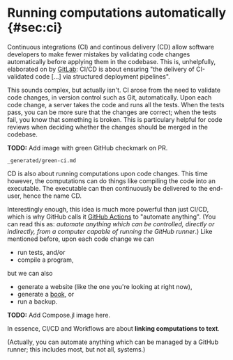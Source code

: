# Running computations automatically {#sec:ci}

Continuous integrations (CI) and continous delivery (CD) allow software developers to make fewer mistakes by validating code changes automatically before applying them in the codebase.
This is, unhelpfully, elaborated on by [GitLab](https://about.gitlab.com/stages-devops-lifecycle/continuous-integration/): CI/CD is about ensuring "the delivery of CI-validated code [...] via structured deployment pipelines".

This sounds complex, but actually isn't.
CI arose from the need to validate code changes, in version control such as Git, automatically.
Upon each code change, a server takes the code and runs all the tests.
When the tests pass, you can be more sure that the changes are correct;
when the tests fail, you know that something is broken.
This is particulary helpful for code reviews when deciding whether the changes should be merged in the codebase.

**TODO:** Add image with green GitHub checkmark on PR.

```{.include}
_generated/green-ci.md
```

CD is also about running computations upon code changes.
This time however, the computations can do things like compiling the code into an executable.
The executable can then continuously be delivered to the end-user, hence the name CD.

Interestingly enough, this idea is much more powerful than just CI/CD, which is why GitHub calls it [GitHub Actions](https://github.com/home/) to "automate anything".
(You can read this as: *automate anything which can be controlled, directly or indirectly, from a computer capable of running the GitHub runner*.)
Like mentioned before, upon each code change we can

- run tests, and/or
- compile a program, 

but we can also

- generate a website (like the one you're looking at right now),
- generate a [book](https://github.com/hadley/r4ds), or
- run a backup.

**TODO:** Add Compose.jl image here.

In essence, CI/CD and Workflows are about **linking computations to text**.

(Actually, you can automate anything which can be managed by a GitHub runner; this includes most, but not all, systems.)

